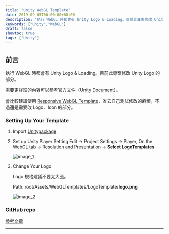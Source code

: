 ```yaml
---
title: "Unity WebGL Template"
date: 2019-09-05T00:00:00+08:00
description: "執行 WebGL 時都會有 Unity Logo & Loading。目前此專案修改 Unity Logo 的部分。"
keywords: ["Unity","WebGL"]
draft: false
showtoc: true
tags: ["Unity"]
---
```


## 前言

執行 WebGL 時都會有 Unity Logo & Loading。目前此專案修改 Unity Logo 的部分。

需要更詳細的內容可以參考官方文件（[Unity Document](https://docs.unity3d.com/Manual/webgl-templates.html)）。

會比較建議使用 [Responsive WebGL Template](https://assetstore.unity.com/packages/tools/gui/responsive-webgl-template-117308)，省去自己測試修改的麻煩，不過還是需要改 Logo、Icon 的部分。

### Setting Up Your Template


1. Import [Unitypackage](https://github.com/hybrid274/UnityWebGLTemplate/blob/master/build/release.unitypackage)

1. Set up Unity Player Setting
    Edit -> Project Settings -> Player, On the WebGL tab -> Resolution and Presentation -> **Selcet LogoTemplates**

    ![image_1](https://raw.githubusercontent.com/hybrid274/UnityWebGLTemplate/master/images/logotemplate.jpg)

1. Change Your Logo

    Logo 規格建議不要太大張。

    Path: root/Assets/WebGLTemplates/LogoTemplate/**logo.png**

    ![image_2](https://raw.githubusercontent.com/hybrid274/UnityWebGLTemplate/master/images/setinglogo.JPG)

### [GitHub repo](https://github.com/Wenrong274/UnityWebGLTemplate)

[參考文章](https://ocias.com/blog/how-to-set-up-a-unity-webgl-template/)

________________________________________________________________________________
